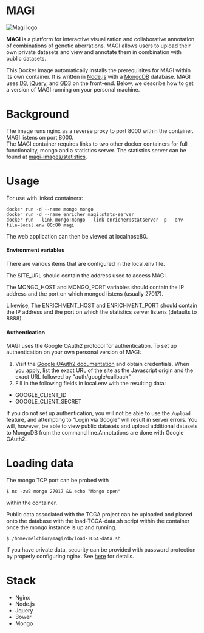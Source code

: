 # MAGI
![Magi logo](http://magi.cs.brown.edu/img/magiTitle.svg)

**MAGI** is a platform for interactive visualization and collaborative annotation of combinations of genetic aberrations. MAGI allows users to upload their own private datasets and view and annotate them in combination with public datasets.

This Docker image automatically installs the prerequisites for MAGI within its own container.  It is written in [Node.js](http://nodejs.org/) with a [MongoDB](http://docs.mongodb.org/manual/tutorial/install-mongodb-on-os-x/) database. MAGI uses [D3](http://d3js.org/), [jQuery](http://jquery.com/), and [GD3](https://github.com/raphael-group/gd3) on the front-end. Below, we describe how to get a version of MAGI running on your personal machine.

# Background
The image runs nginx as a reverse proxy to port 8000 within the container.  MAGI listens on port 8000.  
The MAGI container requires links to two other docker containers for full functionality, mongo and a statistics server.
The statistics server can be found at [magi-images/statistics](https://github.com/johndashen/tree/magi-images/statistics).  

# Usage

For use with linked containers:
```
docker run -d --name mongo mongo
docker run -d --name enricher magi:stats-server
docker run --link mongo:mongo --link enricher:statserver -p --env-file=local.env 80:80 magi
```

The web application can then be viewed at localhost:80.  

#### Environment variables ####
There are various items that are configured in the local.env file.

The SITE_URL should contain the address used to access MAGI.

The MONGO_HOST and MONGO_PORT variables should contain the IP address and the port on which mongod listens (usually 27017).

Likewise, The ENRICHMENT_HOST and ENRICHMENT_PORT should contain the IP address and the port on which the statistics server listens (defaults to 8888).

#### Authentication ####

MAGI uses the Google OAuth2 protocol for authentication. To set up authentication on your own personal version of MAGI:

1. Visit the [Google OAuth2 documentation](https://developers.google.com/accounts/docs/OAuth2) and obtain credentials.  When you apply, list the exact URL of the site as the Javascript origin and the exact URL followed by "auth/google/callback"  
2. Fill in the following fields in local.env with the resulting data:

* GOOGLE_CLIENT_ID
* GOOGLE_CLIENT_SECRET 

If you do not set up authentication, you will not be able to use the `/upload` feature, and attempting to "Login via Google" will result in server errors. You will, however, be able to view public datasets and upload additional datasets to MongoDB from the command line.Annotations are done with Google OAuth2. 

# Loading data

The mongo TCP port can be probed with 
```
$ nc -zw2 mongo 27017 && echo "Mongo open"
```
within the container.

Public data associated with the TCGA project can be uploaded and placed onto the database with the load-TCGA-data.sh script within the container once the mongo instance is up and running.  

```
$ /home/melchior/magi/db/load-TCGA-data.sh
```

If you have private data, security can be provided with password protection by properly configuring nginx.  See [here](https://www.digitalocean.com/community/tutorials/how-to-set-up-http-authentication-with-nginx-on-ubuntu-12-10) for details.

# Stack
* Nginx
* Node.js
* Jquery
* Bower 
* Mongo
